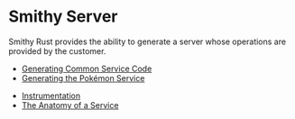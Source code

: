 # Smithy Server

Smithy Rust provides the ability to generate a server whose operations are provided by the customer.

- [Generating Common Service Code](./code_generation.md)
- [Generating the Pokémon Service](./pokemon_service.md)
<!-- - [Middleware](./middleware.md) -->
- [Instrumentation](./instrumentation.md)
- [The Anatomy of a Service](./anatomy.md)
